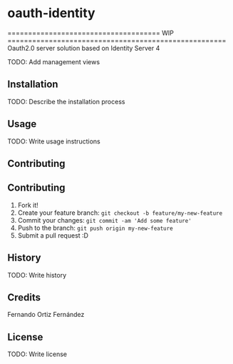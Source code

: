 # oauth-identity

===================================== WIP =====================================================
Oauth2.0 server solution based on Identity Server 4


TODO: Add management views

## Installation

TODO: Describe the installation process


## Usage

TODO: Write usage instructions


## Contributing

## Contributing
1. Fork it!
2. Create your feature branch: `git checkout -b feature/my-new-feature`
3. Commit your changes: `git commit -am 'Add some feature'`
4. Push to the branch: `git push origin my-new-feature`
5. Submit a pull request :D


## History

TODO: Write history

## Credits

Fernando Ortiz Fernández


## License

TODO: Write license